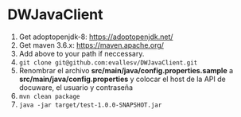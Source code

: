 # DWJavaClient

1. Get adoptopenjdk-8: https://adoptopenjdk.net/
2. Get maven 3.6.x: https://maven.apache.org/
3. Add above to your path if neccessary.
4. `git clone git@github.com:evallesv/DWJavaClient.git`
5. Renombrar el archivo **src/main/java/config.properties.sample** a **src/main/java/config.properties** y colocar el host de la API de docuware, el usuario y contraseña
5. `mvn clean package`
6. `java -jar target/test-1.0.0-SNAPSHOT.jar`